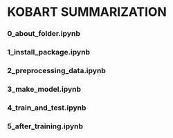 # KOBART SUMMARIZATION

### 0_about_folder.ipynb
### 1_install_package.ipynb
### 2_preprocessing_data.ipynb
### 3_make_model.ipynb
### 4_train_and_test.ipynb
### 5_after_training.ipynb
